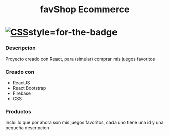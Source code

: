 <h1 align="center">favShop Ecommerce</h1>

# [![CSS](https://img.shields.io/badge/Demo-blue)](https://julianchurio.github.io/favShopv2-Ecommerce/)style=for-the-badge

### Descripcion

Proyecto creado con React, para (simular) comprar mis juegos favoritos

### Creado con

- ReactJS
- React Bootstrap
- Firebase
- CSS

### Productos

Inclui lo que por ahora son mis juegos favoritos, cada uno tiene una id y una pequeña descripcion
